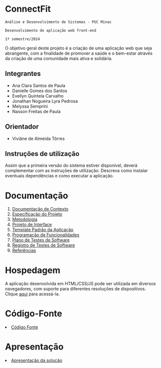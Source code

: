 # ConnectFit

`Análise e Desenvolvimento de Sistemas - PUC Minas`

`Desenvolvimento de aplicação web front-end`

`1º semestre/2024`

O objetivo geral deste projeto é a criação de uma aplicação web que seja abrangente, com a finalidade de promover a saúde e o bem-estar através da criação de uma comunidade mais ativa e solidária.

## Integrantes

* Ana Clara Santos de Paula
* Danielle Gomes dos Santos
* Evellyn Quintela Carvalho
* Jonathan Nogueira Lyra Pedrosa
* Melyssa Semprini
* Nasson Freitas de Paula

## Orientador

* Viviâne de Almeida Tôrres

## Instruções de utilização

Assim que a primeira versão do sistema estiver disponível, deverá complementar com as instruções de utilização. Descreva como instalar eventuais dependências e como executar a aplicação.

# Documentação

<ol>
<li><a href="docs/01-Documentação de Contexto.md"> Documentação de Contexto</a></li>
<li><a href="docs/02-Especificação do Projeto.md"> Especificação do Projeto</a></li>
<li><a href="docs/03-Metodologia.md"> Metodologia</a></li>
<li><a href="docs/04-Projeto de Interface.md"> Projeto de Interface</a></li>
<li><a href="docs/05-Template Padrão da Aplicação.md"> Template Padrão da Aplicação</a></li>
<li><a href="docs/06-Programação de Funcionalidades.md"> Programação de Funcionalidades</a></li>
<li><a href="docs/07-Plano de Testes de Software.md"> Plano de Testes de Software</a></li>
<li><a href="docs/08-Registro de Testes de Software.md"> Registro de Testes de Software</a></li>
<li><a href="docs/09-Referências.md"> Referências</a></li>
</ol>

# Hospedagem
A aplicação desenvolvida em HTML/CSS/JS pode ser utilizada em diversos navegadores, com suporte para diferentes resoluções de dispositivos. Clique <a href="https://connectfit.netlify.app/">aqui</a> para acessá-la.

 # Código-Fonte

<li><a href="./codigo-fonte/"> Código Fonte</a></li>

# Apresentação

<li><a href="presentation/README.md"> Apresentação da solução</a></li>
